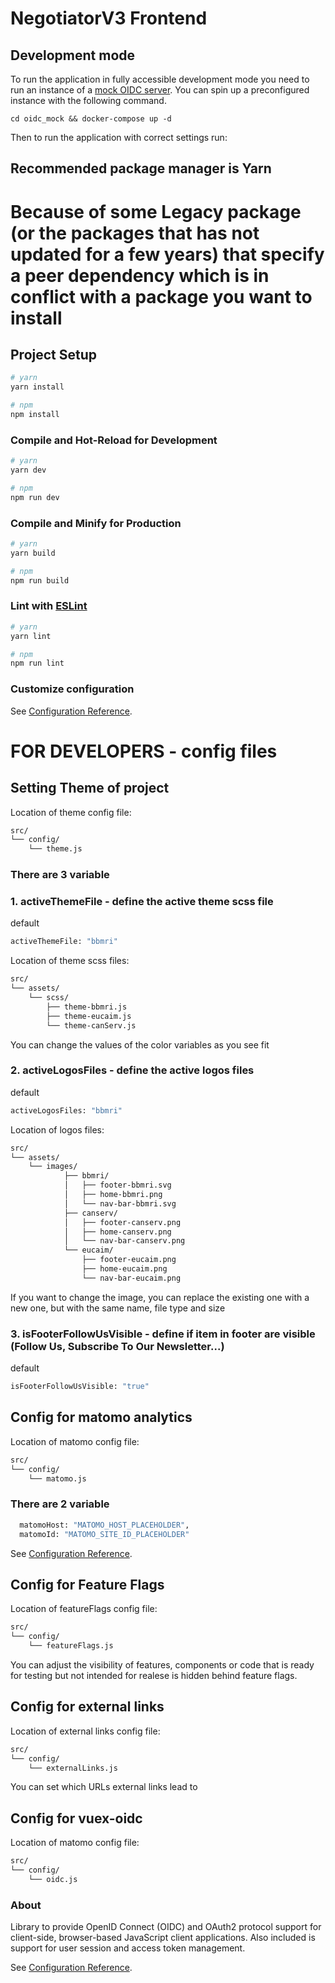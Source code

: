 # NegotiatorV3 Frontend

## Development mode

To run the application in fully accessible development mode you need to run an instance of a [mock OIDC server](https://github.com/Soluto/oidc-server-mock).
You can spin up a preconfigured instance with the following command.
```
cd oidc_mock && docker-compose up -d
```
Then to run the application with correct settings run:

## Recommended package manager is Yarn

# Because of some Legacy package (or the packages that has not updated for a few years) that specify a peer dependency which is in conflict with a package you want to install

## Project Setup

```sh
# yarn
yarn install

# npm
npm install
```

### Compile and Hot-Reload for Development

```sh
# yarn
yarn dev

# npm
npm run dev
```

### Compile and Minify for Production

```sh
# yarn
yarn build

# npm
npm run build
```

### Lint with [ESLint](https://eslint.org/)

```sh
# yarn
yarn lint

# npm
npm run lint
```

### Customize configuration
See [Configuration Reference](https://cli.vuejs.org/config/).

# FOR DEVELOPERS - config files

## Setting Theme of project

Location of theme config file:
```sh 
src/
└── config/
    └── theme.js
```

### There are 3 variable

### 1. activeThemeFile - define the active theme scss file

default 
```sh 
activeThemeFile: "bbmri"
```
Location of theme scss files:
```sh 
src/
└── assets/
    └── scss/
        ├── theme-bbmri.js
        ├── theme-eucaim.js
        └── theme-canServ.js
```
You can change the values of the color variables as you see fit

### 2. activeLogosFiles - define the active logos files

default 
```sh
activeLogosFiles: "bbmri"
```
Location of logos files:
```sh 
src/
└── assets/
    └── images/
            ├── bbmri/
            │   ├── footer-bbmri.svg
            │   ├── home-bbmri.png
            │   └── nav-bar-bbmri.svg
            ├── canserv/
            │   ├── footer-canserv.png
            │   ├── home-canserv.png
            │   └── nav-bar-canserv.png
            └── eucaim/
                ├── footer-eucaim.png
                ├── home-eucaim.png
                └── nav-bar-eucaim.png
```
If you want to change the image, you can replace the existing one with a new one, but with the same name, file type and size

### 3. isFooterFollowUsVisible - define if item in footer are visible (Follow Us, Subscribe To Our Newsletter...)
default
```sh
isFooterFollowUsVisible: "true"
```
## Config for matomo analytics

Location of matomo config file:
```sh 
src/
└── config/
    └── matomo.js
```

### There are 2 variable

```sh
  matomoHost: "MATOMO_HOST_PLACEHOLDER",
  matomoId: "MATOMO_SITE_ID_PLACEHOLDER"
```
See [Configuration Reference](https://matomo.org/faq/new-to-piwik/how-do-i-install-the-matomo-tracking-code-on-websites-that-use-vue-js/).


## Config for Feature Flags

Location of featureFlags config file:
```sh 
src/
└── config/
    └── featureFlags.js
```
You can adjust the visibility of features, components or code that is ready for testing but not intended for realese is hidden behind feature flags.

## Config for external links

Location of external links config file:
```sh 
src/
└── config/
    └── externalLinks.js
```
You can set which URLs external links lead to

## Config for vuex-oidc

Location of matomo config file:
```sh 
src/
└── config/
    └── oidc.js
```

### About 
Library to provide OpenID Connect (OIDC) and OAuth2 protocol support for client-side, browser-based JavaScript client applications. Also included is support for user session and access token management.

See [Configuration Reference](https://github.com/perarnborg/vuex-oidc/wiki).